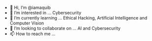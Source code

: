 - 👋 Hi, I’m @iamaquib
- 👀 I’m interested in ... Cybersecurity
- 🌱 I’m currently learning ... Ethical Hacking, Artificial Intelligence and Computer Vision
- 💞️ I’m looking to collaborate on ... AI and Cybersecurity
- 📫 How to reach me ...

<!---
iamaquib/iamaquib is a ✨ special ✨ repository because its `README.md` (this file) appears on your GitHub profile.
You can click the Preview link to take a look at your changes.
--->
